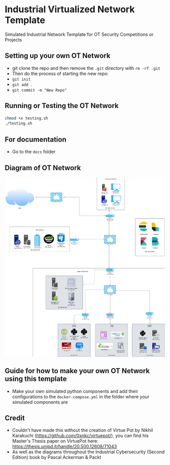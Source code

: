 # Industrial Virtualized Network Template
Simulated Industrial Network Template for OT Security Competitions or Projects

## Setting up your own OT Network
- git clone the repo and then remove the `.git` directory with `rm -rf .git`
- Then do the process of starting the new repo:
-  `git init`
-  `git add .`
-  `git commit -m "New Repo"`

## Running or Testing the OT Network
```bash
chmod +x testing.sh
./testing.sh
```

## For documentation 
- Go to the `docs` folder 

## Diagram of OT Network
![Image](100_OT_Network_Template_Diagram.drawio.png)


## Guide for how to make your own OT Network using this template
- Make your own simulated python components and add their configurations to the `docker-compose.yml` in the folder where your simulated components are



## Credit
- Couldn't have made this without the creation of Virtue Pot by Nikhil Karakuchi (https://github.com/0xnkc/virtuepot/), you can find his Master's Thesis paper on VirtuePot here: https://thesis.unipd.it/handle/20.500.12608/71043
- As well as the diagrams throughout the Industrial Cybersecurity (Second Edition) book by Pascal Ackerman & Packt
